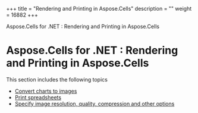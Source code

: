+++
title = "Rendering and Printing in Aspose.Cells" 
description = "" 
weight = 16882 
+++

Aspose.Cells for .NET : Rendering and Printing in Aspose.Cells  

# Aspose.Cells for .NET : Rendering and Printing in Aspose.Cells


This section includes the following topics

*   [Convert charts to images](https://docs2.aspose.com/cells/net/plugins/asposecellsforopenxml/missingfeaturesinopenxml/renderingandprintinginasposecells/convert+charts+to+images)
*   [Print spreadsheets](https://docs2.aspose.com/cells/net/plugins/asposecellsforopenxml/missingfeaturesinopenxml/renderingandprintinginasposecells/print+spreadsheets)
*   [Specify image resolution, quality, compression and other options](https://docs2.aspose.com/cells/net/plugins/asposecellsforopenxml/missingfeaturesinopenxml/renderingandprintinginasposecells/specify+image+resolution+quality+compression+and+other+options)

